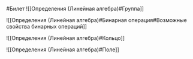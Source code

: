 #Билет
![[Определения (Линейная алгебра)#Группа]]

![[Определения (Линейная алгебра)#Бинарная операция#Возможные свойства бинарных операций]]

![[Определения (Линейная алгебра)#Кольцо]]

![[Определения (Линейная алгебра)#Поле]]
